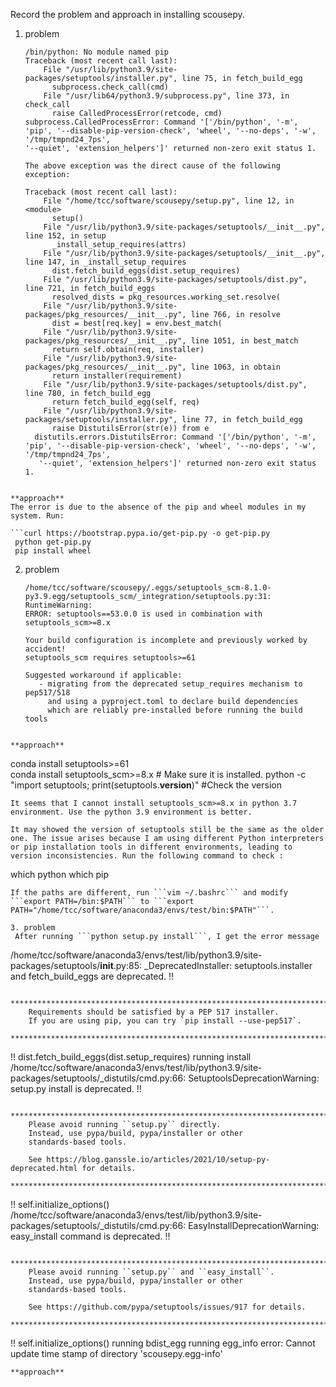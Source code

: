 Record the problem and approach in installing scousepy.

1. problem
   ```WARNING: The wheel package is not available.
   /bin/python: No module named pip
   Traceback (most recent call last):
       File "/usr/lib/python3.9/site-packages/setuptools/installer.py", line 75, in fetch_build_egg
         subprocess.check_call(cmd)
       File "/usr/lib64/python3.9/subprocess.py", line 373, in check_call
         raise CalledProcessError(retcode, cmd)
   subprocess.CalledProcessError: Command '['/bin/python', '-m', 'pip', '--disable-pip-version-check', 'wheel', '--no-deps', '-w', '/tmp/tmpnd24_7ps',
   '--quiet', 'extension_helpers']' returned non-zero exit status 1.

   The above exception was the direct cause of the following exception:

   Traceback (most recent call last):
       File "/home/tcc/software/scousepy/setup.py", line 12, in <module>
         setup()
       File "/usr/lib/python3.9/site-packages/setuptools/__init__.py", line 152, in setup
         _install_setup_requires(attrs)
       File "/usr/lib/python3.9/site-packages/setuptools/__init__.py", line 147, in _install_setup_requires
         dist.fetch_build_eggs(dist.setup_requires)
       File "/usr/lib/python3.9/site-packages/setuptools/dist.py", line 721, in fetch_build_eggs
         resolved_dists = pkg_resources.working_set.resolve(
       File "/usr/lib/python3.9/site-packages/pkg_resources/__init__.py", line 766, in resolve
         dist = best[req.key] = env.best_match(
       File "/usr/lib/python3.9/site-packages/pkg_resources/__init__.py", line 1051, in best_match
         return self.obtain(req, installer)
       File "/usr/lib/python3.9/site-packages/pkg_resources/__init__.py", line 1063, in obtain
         return installer(requirement)
       File "/usr/lib/python3.9/site-packages/setuptools/dist.py", line 780, in fetch_build_egg
         return fetch_build_egg(self, req)
       File "/usr/lib/python3.9/site-packages/setuptools/installer.py", line 77, in fetch_build_egg
         raise DistutilsError(str(e)) from e
     distutils.errors.DistutilsError: Command '['/bin/python', '-m', 'pip', '--disable-pip-version-check', 'wheel', '--no-deps', '-w', '/tmp/tmpnd24_7ps',
      '--quiet', 'extension_helpers']' returned non-zero exit status 1.
  ```

**approach**
  The error is due to the absence of the pip and wheel modules in my system. Run:  

  ```curl https://bootstrap.pypa.io/get-pip.py -o get-pip.py   
   python get-pip.py   
   pip install wheel   
  ```

2. problem
   ```
   /home/tcc/software/scousepy/.eggs/setuptools_scm-8.1.0-py3.9.egg/setuptools_scm/_integration/setuptools.py:31: RuntimeWarning: 
   ERROR: setuptools==53.0.0 is used in combination with setuptools_scm>=8.x

   Your build configuration is incomplete and previously worked by accident!
   setuptools_scm requires setuptools>=61

   Suggested workaround if applicable:
      - migrating from the deprecated setup_requires mechanism to pep517/518
        and using a pyproject.toml to declare build dependencies
        which are reliably pre-installed before running the build tools
  ```   

  **approach**
  ```
  conda install setuptools>=61  
  conda install setuptools_scm>=8.x # Make sure it is installed.
  python -c "import setuptools; print(setuptools.__version__)" #Check the version
  ```   
  It seems that I cannot install setuptools_scm>=8.x in python 3.7 environment. Use the python 3.9 environment is better.   
  
  It may showed the version of setuptools still be the same as the older one. The issue arises because I am using different Python interpreters    
  or pip installation tools in different environments, leading to version inconsistencies. Run the following command to check :
  ```
  which python
  which pip
  ```
  If the paths are different, run ```vim ~/.bashrc``` and modify ```export PATH=/bin:$PATH``` to ```export PATH="/home/tcc/software/anaconda3/envs/test/bin:$PATH"```.

3. problem
   After running ```python setup.py install```, I get the error message
   ```
   /home/tcc/software/anaconda3/envs/test/lib/python3.9/site-packages/setuptools/__init__.py:85: _DeprecatedInstaller: setuptools.installer and fetch_build_eggs are deprecated.
   !!

        ********************************************************************************
        Requirements should be satisfied by a PEP 517 installer.
        If you are using pip, you can try `pip install --use-pep517`.
        ********************************************************************************
   !!
      dist.fetch_build_eggs(dist.setup_requires)
   running install
   /home/tcc/software/anaconda3/envs/test/lib/python3.9/site-packages/setuptools/_distutils/cmd.py:66: SetuptoolsDeprecationWarning: setup.py install is deprecated.
   !!

        ********************************************************************************
        Please avoid running ``setup.py`` directly.
        Instead, use pypa/build, pypa/installer or other
        standards-based tools.

        See https://blog.ganssle.io/articles/2021/10/setup-py-deprecated.html for details.
        ********************************************************************************

   !!
     self.initialize_options()
   /home/tcc/software/anaconda3/envs/test/lib/python3.9/site-packages/setuptools/_distutils/cmd.py:66: EasyInstallDeprecationWarning: easy_install command is deprecated.
   !!

        ********************************************************************************
        Please avoid running ``setup.py`` and ``easy_install``.
        Instead, use pypa/build, pypa/installer or other
        standards-based tools.

        See https://github.com/pypa/setuptools/issues/917 for details.
        ********************************************************************************

   !!
    self.initialize_options()
   running bdist_egg
   running egg_info
   error: Cannot update time stamp of directory 'scousepy.egg-info'
   ```
   **approach**
   



